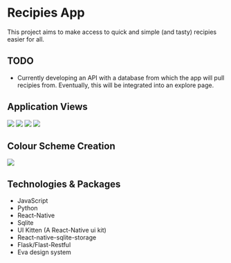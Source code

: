 # Recipies App

This project aims to make access to quick and simple (and tasty) recipies easier for all. 

## TODO

* Currently developing an API with a database from which the app will pull recipies from. Eventually, this will be integrated into an explore page.

## Application Views
![](readme_imgs/HomeScreen.png)
![](readme_imgs/DetailsScreen.png)
![](readme_imgs/AddRecipie1.png)
![](readme_imgs/AddRecipie2.png)

## Colour Scheme Creation
![](readme_imgs/ColourScheme.png)

## Technologies & Packages

* JavaScript
* Python
* React-Native
* Sqlite
* UI Kitten (A React-Native ui kit)
* React-native-sqlite-storage 
* Flask/Flast-Restful
* Eva design system